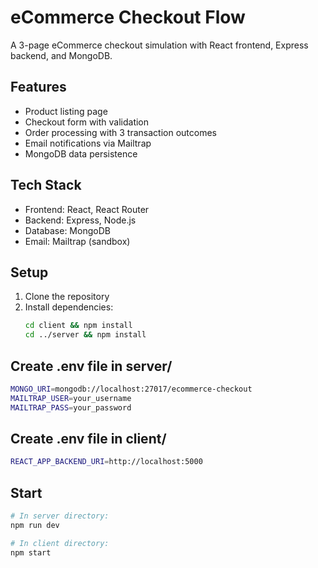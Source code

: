 # eCommerce Checkout Flow

A 3-page eCommerce checkout simulation with React frontend, Express backend, and MongoDB.

## Features

- Product listing page
- Checkout form with validation
- Order processing with 3 transaction outcomes
- Email notifications via Mailtrap
- MongoDB data persistence

## Tech Stack

- Frontend: React, React Router
- Backend: Express, Node.js
- Database: MongoDB
- Email: Mailtrap (sandbox)

## Setup

1. Clone the repository
2. Install dependencies:
   ```bash
   cd client && npm install
   cd ../server && npm install
   ```

## Create .env file in server/

   ```bash
   MONGO_URI=mongodb://localhost:27017/ecommerce-checkout
   MAILTRAP_USER=your_username
   MAILTRAP_PASS=your_password
   ```
## Create .env file in client/

   ```bash
   REACT_APP_BACKEND_URI=http://localhost:5000
   ```

## Start

   ```bash
   # In server directory:
   npm run dev

   # In client directory:
   npm start
   ```
